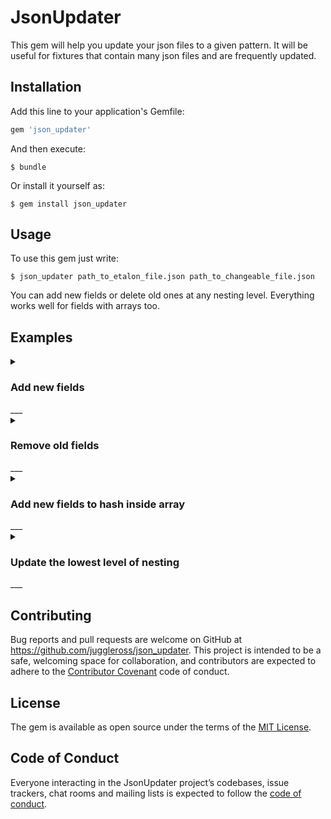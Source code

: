 # JsonUpdater

This gem will help you update your json files to a given pattern. It will be useful for fixtures that contain many json files and are frequently updated.

## Installation

Add this line to your application's Gemfile:

```ruby
gem 'json_updater'
```

And then execute:

    $ bundle

Or install it yourself as:

    $ gem install json_updater

## Usage

To use this gem just write:

    $ json_updater path_to_etalon_file.json path_to_changeable_file.json 
    
You can add new fields or delete old ones at any nesting level. Everything works well for fields with arrays too.

## Examples

<details>
<summary>
   <h3> Add new fields  </h3>
</summary>
   
```json
# etalon_file.json
{
  "name": "John",
  "age": 30,
  "car": null,
  "available": null,
  "another_field": null,
  "one_more_field": null
}

# changeable_file.json
{
  "name": "Nick",
  "age": 12,
  "car": null
}

# json_updater etalon_file.json changeable_file.json
# result =>

{
  "name": "Nick",
  "age": 12,
  "car": null,
  "available": null,
  "another_field": null,
  "one_more_field": null
}
```
</details>
___
<details>
<summary>
   <h3> Remove old fields  </h3>
</summary>
   
```json
# etalon_file.json
{
  "name": "John"
}

# changeable_file.json
{
  "name": "Nick",
  "age": 12,
  "car": null
}

# json_updater etalon_file.json changeable_file.json
# result =>
{
  "name": "Nick"
}

```
</details>
___

<details>
<summary>
   <h3> Add new fields to hash inside array  </h3>
</summary>
   
```json
# etalon_file.json
{
  "cars": [{
    "model": "BMV",
    "country": "Germany",
    "motor": null,
    "main": {
      "number": "2",
      "document_id": "1"
    }
  }]
}

# changeable_file.json
{
  "cars": [
    {
      "model": "Mazda",
      "country": "Japan",
      "main": {
        "number": "20",
        "document_id": "1"
      }
    },
    {
      "model": "Zil",
      "country": "Russia",
      "main": {
        "number": "21",
        "document_id": "1"
      }
    },
    {
      "model": "Ford",
      "country": "USA",
      "main": {
        "number": "22",
        "document_id": "1"
      }
    }
  ]
}

# json_updater etalon_file.json changeable_file.json
# result =>
{
  "cars": [
    {
      "model": "Mazda",
      "country": "Japan",
      "motor": null,
      "main": {
        "number": "20",
        "document_id": "1"
      }
    },
    {
      "model": "Zil",
      "country": "Russia",
      "motor": null,
      "main": {
        "number": "21",
        "document_id": "1"
      }
    },
    {
      "model": "Ford",
      "country": "USA",
      "motor": null,
      "main": {
        "number": "22",
        "document_id": "1"
      }
    }
  ]
}

```
</details>
___

<details>
<summary>
   <h3> Update the lowest level of nesting </h3>
</summary>
   
```json
# etalon_file.json
{
  "name": "Petr",
  "age": 22,
  "car": {
    "model": "BMV",
    "country": {
      "name": "Germany",
      "language": "germanese",
      "population": [{
        "size": "80 mln",
        "highest_age": "88",
        "average_age": "55"
      }]
    }
  }
}

# changeable_file.json
{
  "name": "Nick",
  "age": 12,
  "car": {
    "model": "Mazda",
    "country": {
      "name": "Japan",
      "language": "japanese",
      "population": [
      {
        "size": "120 mln",
        "highest_age": "101"
      },
      {
        "size": "320 mln",
        "highest_age": "99"
      }
    ]
    }
  }
}


# json_updater etalon_file.json changeable_file.json
# result =>
{
  "name": "Nick",
  "age": 12,
  "car": {
    "model": "Mazda",
    "country": {
      "name": "Japan",
      "language": "japanese",
      "population": [
        {
          "size": "120 mln",
          "highest_age": "101",
          "average_age": "55"
        },
        {
          "size": "320 mln",
          "highest_age": "99",
          "average_age": "55"
        }
      ]
    }
  }
}

```
</details>
___



## Contributing

Bug reports and pull requests are welcome on GitHub at https://github.com/juggleross/json_updater. This project is intended to be a safe, welcoming space for collaboration, and contributors are expected to adhere to the [Contributor Covenant](http://contributor-covenant.org) code of conduct.

## License

The gem is available as open source under the terms of the [MIT License](https://opensource.org/licenses/MIT).

## Code of Conduct

Everyone interacting in the JsonUpdater project’s codebases, issue trackers, chat rooms and mailing lists is expected to follow the [code of conduct](https://github.com/[USERNAME]/json_updater/blob/master/CODE_OF_CONDUCT.md).
